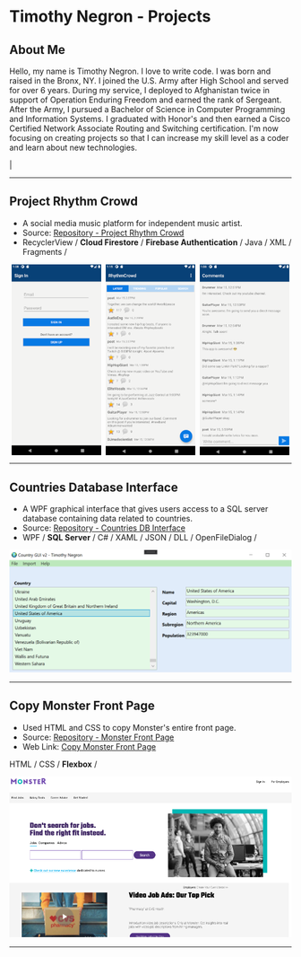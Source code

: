 # Timothy Negron - Projects

## About Me

Hello, my name is Timothy Negron. I love to write code. I was born and raised in the Bronx, NY. I joined the U.S. Army after High School and served for over 6 years. During my service, I deployed to Afghanistan twice in support of Operation Enduring Freedom
and earned the rank of Sergeant. After the Army, I pursued a  Bachelor of Science in Computer Programming and Information Systems. I graduated with Honor's and then earned a Cisco Certified Network Associate Routing and Switching certification. I'm now focusing on creating projects so that I can increase my skill level as a coder and learn about new technologies.

<!-- --- -->

<!-- ## Quick List

| Project Source Link                                                             | Project Web Link                                                                    |
| ------------------------------------------------------------------------------- | ----------------------------------------------------------------------------------- |
| [Project Rhythm Crowd](https://github.com/timothynegron/project-rhythm-crowd)   |                                                                                     |
| [Countries DB Interface](https://github.com/timothynegron/country-db-interface) |                                                                                     |
| [Monster Front Page](https://github.com/timothynegron/copy-monster-front-page)  | [Copy Monster Front Page](https://timothynegron.github.io/copy-monster-front-page/) | --> |


---

## Project Rhythm Crowd

* A social media music platform for independent music artist.
* Source: [Repository - Project Rhythm Crowd](https://github.com/timothynegron/project-rhythm-crowd)
* RecyclerView / **Cloud Firestore** / **Firebase Authentication** / Java / XML /  Fragments / 

<div style="display: flex; justify-content: space-around">
    <img src="assets/sign-in.png" width=160/>
    <img src="assets/global-feed.png" width=160/>
    <img src="assets/comments.png" width=160>
    <!-- <img src="assets/sign-up.png" width=160/> -->
</div>


---


## Countries Database Interface

* A WPF graphical interface that gives users access to a SQL server database containing data related to countries.
* Source: [Repository - Countries DB Interface](https://github.com/timothynegron/country-db-interface)
* WPF / **SQL Server** / C# / XAML / JSON / DLL / OpenFileDialog /

<img src="assets/wpf-image.png" width=780/>

---

## Copy Monster Front Page

* Used HTML and CSS to copy Monster's entire front page.
* Source: [Repository - Monster Front Page](https://github.com/timothynegron/copy-monster-front-page)
* Web Link: [Copy Monster Front Page](https://timothynegron.github.io/copy-monster-front-page/)

HTML / CSS / **Flexbox** /

<img src="assets/monster-image.png"/>

---
